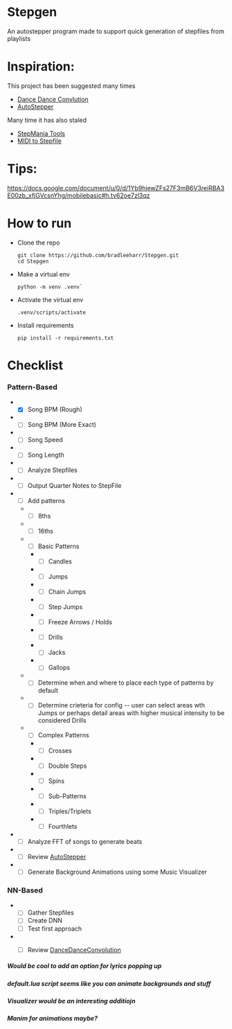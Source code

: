 # Stepgen
An autostepper program made to support quick generation of stepfiles from playlists


# Inspiration:
This project has been suggested many times
* [Dance Dance Convlution](https://github.com/chrisdonahue/ddc)
* [AutoStepper](https://github.com/phr00t/AutoStepper)

Many time it has also staled
* [StepMania Tools](https://github.com/jjaquinta/StepManiaTools)
* [MIDI to Stepfile](https://www.reddit.com/r/Stepmania/comments/5n0snz/progress_on_midi_to_stepfile/)


# Tips:
https://docs.google.com/document/u/0/d/1Yb9hiewZFs27F3mB6V3reiRBA3E00zb_xfjGVcsnYhg/mobilebasic#h.tv62oe7zl3qz



# How to run
* Clone the repo
  ```shell
  git clone https://github.com/bradleeharr/Stepgen.git
  cd Stepgen
  ```
* Make a virtual env
  ```shell
  python -m venv .venv`
  ```
* Activate the virtual env
  ```shell
  .venv/scripts/activate
  ``` 
* Install requirements
  ```
  pip install -r requirements.txt
  ``` 



# Checklist

### Pattern-Based
* - [x] Song BPM (Rough)
* - [ ] Song BPM (More Exact)
* - [ ] Song Speed
* - [ ] Song Length
* - [ ] Analyze Stepfiles
* - [ ] Output Quarter Notes to StepFile
* - [ ] Add patterns
  * - [ ] 8ths   
  * - [ ] 16ths
  * - [ ] Basic Patterns
    *  - [ ]  Candles
    *  - [ ]  Jumps
    *  - [ ] Chain Jumps
    *  - [ ] Step Jumps
    *  - [ ] Freeze Arrows / Holds
    *  - [ ] Drills
    *  - [ ] Jacks
    *  - [ ] Gallops
  * - [ ] Determine when and where to place each type of patterns by default
  * - [ ] Determine crieteria for config -- user can select areas wth Jumps or perhaps detail areas with higher musical intensity to be considered Drills
  * - [ ] Complex Patterns
    *  - [ ]  Crosses
    *  - [ ]  Double Steps
    *  - [ ]  Spins
    *  - [ ]  Sub-Patterns
    *  - [ ]  Triples/Triplets
    *  - [ ]  Fourthlets

* - [ ] Analyze FFT of songs to generate beats
* - [ ] Review [AutoStepper](https://github.com/phr00t/AutoStepper)
* - [ ] Generate Background Animations using some Music Visualizer

### NN-Based
* - [ ] Gather Stepfiles
  - [ ] Create DNN
  - [ ] Test first approach
 
* - [ ] Review [DanceDanceConvolution](https://github.com/chrisdonahue/ddc)




##### Would be cool to add an option for lyrics popping up
##### default.lua script seems like you can animate backgrounds and stuff
##### Visualizer would be an interesting additiojn
##### Manim for animations maybe?

